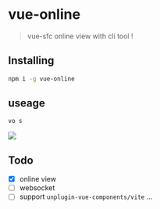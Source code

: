 # vue-online

> vue-sfc online view with cli tool !

## Installing

```bash
npm i -g vue-online
```

## useage

```bash
vo s
```

![](https://plumbiu.github.io/blogImg/image-20230905163618794.png)

## Todo

- [x] online view
- [ ] websocket
- [ ] support `unplugin-vue-components/vite` ...